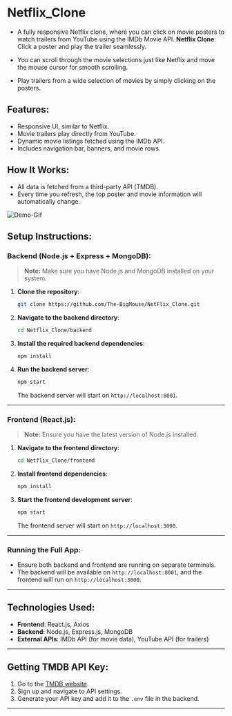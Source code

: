 # Netflix_Clone

- A fully responsive Netflix clone, where you can click on movie posters to watch trailers from YouTube using the IMDb Movie API.
  **Netflix Clone**: Click a poster and play the trailer seamlessly.

- You can scroll through the movie selections just like Netflix and move the mouse cursor for smooth scrolling.
- Play trailers from a wide selection of movies by simply clicking on the posters.

## Features:

- Responsive UI, similar to Netflix.
- Movie trailers play directly from YouTube.
- Dynamic movie listings fetched using the IMDb API.
- Includes navigation bar, banners, and movie rows.
  
## How It Works:

- All data is fetched from a third-party API (TMDB).
- Every time you refresh, the top poster and movie information will automatically change.

![Demo-Gif](preview/movie.png)

## Setup Instructions:

### Backend (Node.js + Express + MongoDB):

> **Note:** Make sure you have Node.js and MongoDB installed on your system.

1. **Clone the repository**:
    ```bash
    git clone https://github.com/The-BigMouse/NetFlix_Clone.git
    ```

2. **Navigate to the backend directory**:
    ```bash
    cd Netflix_Clone/backend
    ```

3. **Install the required backend dependencies**:
    ```bash
    npm install
    ```

4. **Run the backend server**:
    ```bash
    npm start
    ```
   The backend server will start on `http://localhost:8001`.

---

### Frontend (React.js):

> **Note:** Ensure you have the latest version of Node.js installed.

1. **Navigate to the frontend directory**:
    ```bash
    cd Netflix_Clone/frontend
    ```

2. **Install frontend dependencies**:
    ```bash
    npm install
    ```

3. **Start the frontend development server**:
    ```bash
    npm start
    ```
    The frontend server will start on `http://localhost:3000`.

---

### Running the Full App:

- Ensure both backend and frontend are running on separate terminals.
- The backend will be available on `http://localhost:8001`, and the frontend will run on `http://localhost:3000`.
  
---

## Technologies Used:

- **Frontend**: React.js, Axios
- **Backend**: Node.js, Express.js, MongoDB
- **External APIs**: IMDb API (for movie data), YouTube API (for trailers)

---

## Getting TMDB API Key:

1. Go to the [TMDB website](https://www.themoviedb.org/).
2. Sign up and navigate to API settings.
3. Generate your API key and add it to the `.env` file in the backend.

---

